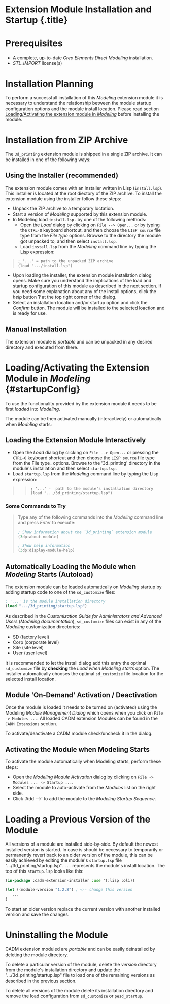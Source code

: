 # Extension Module Installation and Startup {.title}

# Prerequisites

* A complete, up-to-date _Creo Elements Direct Modeling_ installation.
* _STL_IMPORT_ license(s)

# Installation Planning

To perform a successfull installation of this _Modeling_ extension module it is
necessary to understand the relationship between the module startup
configuration options and the module install location. Please read section
[Loading/Activating the extension module in _Modeling_](#startupConfig)
before installing the module.

# Installation from ZIP Archive

The `3d_printing` extension module is shipped in a single ZIP
archive. It can be installed in one of the following ways:

## Using the Installer (recommended)

The extension module comes with an installer written in Lisp (`install.lsp`).
This installer is located at the root diectory of the ZIP archive. To install the extension
module using the installer follow these steps:

* Unpack the ZIP archive to a temporary loctation.
* Start a version of _Modeling_ supported by this extension module.
* In Modeling load `install.lsp.` by one of the following methods:
  * Open the _Load_ dialog by clicking on `File --> Open...` or by typing the
   `CTRL-O` keyboard shortcut, and then choose the `LISP source` file type from
   the _File type_ options. Browse to the directory the module got unpacked to,
    and then select `install.lsp`.
  * Load `install.lsp` from the _Modeling_ command line by typing the Lisp expression:

> ~~~Lisp
> ; '...' = path to the unpacked ZIP archive
> (load ".../install.lsp")
> ~~~

* Upon loading the installer, the extension module installation dialog opens.
  Make sure you understand the implications of the load and startup configuration
  of this module as described in the next section. If you need some explanation
  about any of the install options, click the _help_ button <b>&#x2754;</b> at the top right
  corner of the dialog.
* Select an installation location and/or startup option and click the _Confirm_ button.
  The module will be installed to the selected loaction and is ready for use.

## Manual Installation

The extension module is _portable_ and can be unpacked in any desired directory and executed from there.

# Loading/Activating the Extension Module in _Modeling_ {#startupConfig}

To use the functionality provided by the extension module it needs to be first
_loaded_ into _Modeling_.

The module can be then activated manually (interactively) or automatically when
_Modeling_ starts:

## Loading the Extension Module Interactively

* Open the _Load_ dialog by clicking on `File --> Open...` or pressing the
  `CTRL-O` keyboard shortcut and then choose the `LISP source` file type from the
  File type_ options. Browse to the '3d_printing' directory in the
  module's installation and then select `startup.lsp`.
* Load `startup.lsp` from the _Modeling_ command line by typing the Lisp expression:

>> ~~~Lisp
>> ; '...' -  path to the module's installation directory
>> (load ".../3d_printing/startup.lsp")
>> ~~~

### Some Commands to Try

> Type any of the following commands into the _Modeling_ command
> line and press _Enter_ to execute:
>
> ~~~ lisp
> ; Show information about the `3d_printing` extension module
> (3dp:about-module)
>
> ; Show help information
> (3dp:display-module-help)
> ~~~

## Automatically Loading the  Module when _Modeling_ Starts (Autoload)

The extension module can be loaded automatically on _Modeling_ startup by adding
startup code to one of the `sd_customize` files:

~~~ lisp
; '...' is the module installation directory
(load ".../3d_printing/startup.lsp")
~~~

As described in the _Customization Guide for Administrators and Advanced Users_ (_Modeling documentation_),
`sd_customize` files can exist in any of the _Modeling_ customization directories:
* SD (factory level)
* Corp (corporate level)
* Site (site level)
* User (user level)

It is recommended to let the install dialog add this entry the optimal
`sd_customize` file by **checking** the _Load when Modeling starts_ option. The
installer automatically chooses the optimal `sd_customize`
file location for the selected install location.

## Module 'On-Demand' Activation / Deactivation

Once the module is loaded it needs to be turned on (activated) using
the Modeling _Module Management Dialog_ which opens when you click
on `File -> Modules ...`. All loaded CADM extension Modules can be found in the
`CADM Extensions` section.

To activate/deactivate a CADM module check/uncheck it in the dialog.

## Activating the Module when Modeling Starts

To activate the module automatically when Modeling starts, perform these
steps:

* Open the _Modeling Module Activation_ dialog by clicking on
  `File -> Modules ... -> Startup ...`.
* Select the module to auto-activate from the _Modules_ list on the right side.
* Click 'Add -->' to add the module to the _Modeling Startup Sequence_.

# Loading a Previous Version of the Module

All versions of a module are installed side-by-side. By default the newest
installed version is started. In case is should be necessary to temporarily or
permanently revert back to an older version of the module, this can be easily
achieved by editing the module's `startup.lsp` file
".../3d_printing/startup.lsp". `...` represents the module's install
location. The top of this `startup.lsp` looks like this:

~~~ lisp
(in-package :cadm-extension-installer :use '(:lisp :oli))

(let ((module-version "1.2.8") ; <-- change this version
   ...
)
~~~

To start an older version replace the current version with another installed
version and save the changes.

# Uninstalling the Module

CADM extension moduled are _portable_ and can be easily deinstalled by deleting
the module directory.

To delete a particular version of the module, delete the _version_ directory
from the module's installation directory and update the
".../3d_printing/startup.lsp" file to load one of the remaining
versions as described in the previous section.

To delete all versions of the module delete its installation directory
and remove the load configuration from `sd_customize` or `pesd_startup`.
